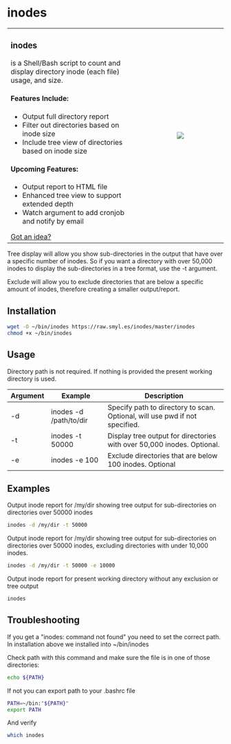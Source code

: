 inodes
======================

<table border="0">
<tr>
<td width="60%"><h3>inodes</h3>is a Shell/Bash script to count and display directory inode (each file) usage, and size. 
<br />
<h4>Features Include:</h4>
<ul>
<li>Output full directory report</li>
<li>Filter out directories based on inode size</li>
<li>Include tree view of directories based on inode size</li>
</ul>
<h4>Upcoming Features:</h4>
<ul>
<li>Output report to HTML file</li>
<li>Enhanced tree view to support extended depth</li>
<li>Watch argument to add cronjob and notify by email</li>
</ul>
<a href="mailto:myles@hostt.net">Got an idea?</a>
</td>
<td width="40%">
<p align="center"><a href="https://smyl.es/img/Selection-381x794-01.png" target="_blank"><img src="https://smyl.es/img/Selection_022.png"></a></p>
</td>
</tr>
</table>

Tree display will allow you show sub-directories in the output that have over a specific number of inodes.  So if you want a directory with over 50,000 inodes to display the sub-directories in a tree format, use the -t argument.

Exclude will allow you to exclude directories that are below a specific amount of inodes, therefore creating a smaller output/report.

## Installation
``` bash
wget -O ~/bin/inodes https://raw.smyl.es/inodes/master/inodes
chmod +x ~/bin/inodes
```

## Usage
Directory path is not required.  If nothing is provided the present working directory is used.

Argument | Example | Description
--- | --- | ---
-d | inodes -d /path/to/dir | Specify path to directory to scan.  Optional, will use pwd if not specified.
-t | inodes -t 50000 | Display tree output for directories with over 50,000 inodes.  Optional.
-e | inodes -e 100 | Exclude directories that are below 100 inodes.  Optional

## Examples

Output inode report for /my/dir showing tree output for sub-directories on directories over 50000 inodes

``` bash
inodes -d /my/dir -t 50000
```

Output inode report for /my/dir showing tree output for sub-directories on directories over 50000 inodes, excluding directories with under 10,000 inodes.

``` bash
inodes -d /my/dir -t 50000 -e 10000
```

Output inode report for present working directory without any exclusion or tree output

``` bash
inodes
```

## Troubleshooting
If you get a "inodes: command not found" you need to set the correct path. In installation above we installed into ~/bin/inodes

Check path with this command and make sure the file is in one of those directories:
``` bash
echo ${PATH}
```

If not you can export path to your .bashrc file
``` bash
PATH=~/bin:"${PATH}"
export PATH
```

And verify
``` bash
which inodes
```
